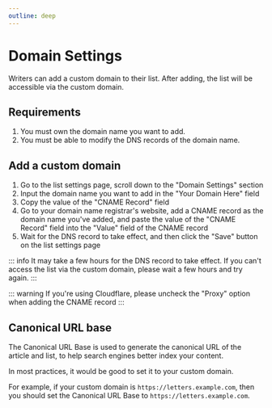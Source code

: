 ```yaml
---
outline: deep
---
```


# Domain Settings

Writers can add a custom domain to their list. After adding, the list will be accessible via the custom domain.

## Requirements

1. You must own the domain name you want to add.
2. You must be able to modify the DNS records of the domain name.

## Add a custom domain

1. Go to the list settings page, scroll down to the "Domain Settings" section
2. Input the domain name you want to add in the "Your Domain Here" field
3. Copy the value of the "CNAME Record" field
4. Go to your domain name registrar's website, add a CNAME record as the domain name you've added, and paste the value of the "CNAME Record" field into the "Value" field of the CNAME record
5. Wait for the DNS record to take effect, and then click the "Save" button on the list settings page

::: info
It may take a few hours for the DNS record to take effect. If you can't access the list via the custom domain, please wait a few hours and try again.
:::

::: warning
If you're using Cloudflare, please uncheck the "Proxy" option when adding the CNAME record
:::

## Canonical URL base

The Canonical URL Base is used to generate the canonical URL of the article and list, to help search engines better index your content.

In most practices, it would be good to set it to your custom domain.

For example, if your custom domain is `https://letters.example.com`, then you should set the Canonical URL Base to `https://letters.example.com`.

